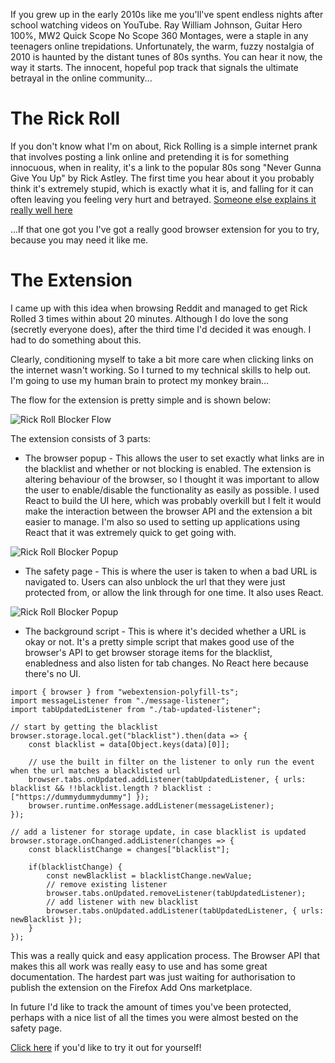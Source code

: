 If you grew up in the early 2010s like me you'll've spent endless nights after school watching videos on YouTube. Ray William Johnson, Guitar Hero 100%, MW2 Quick Scope No Scope 360 Montages, were a staple in any teenagers online trepidations. Unfortunately, the warm, fuzzy nostalgia of 2010 is haunted by the distant tunes of 80s synths. You can hear it now, the way it starts. The innocent, hopeful pop track that signals the ultimate betrayal in the online community...

# The Rick Roll

If you don't know what I'm on about, Rick Rolling is a simple internet prank that involves posting a link online and pretending it is for something innocuous, when in reality, it's a link to the popular 80s song "Never Gunna Give You Up" by Rick Astley. The first time you hear about it you probably think it's extremely stupid, which is exactly what it is, and falling for it can often leaving you feeling very hurt and betrayed. [Someone else explains it really well here](https://www.youtube.com/watch?v=dQw4w9WgXcQ)

...If that one got you I've got a really good browser extension for you to try, because you may need it like me.

# The Extension

I came up with this idea when browsing Reddit and managed to get Rick Rolled 3 times within about 20 minutes. Although I do love the song (secretly everyone does), after the third time I'd decided it was enough. I had to do something about this.

Clearly, conditioning myself to take a bit more care when clicking links on the internet wasn't working. So I turned to my technical skills to help out. I'm going to use my human brain to protect my monkey brain...

The flow for the extension is pretty simple and is shown below:

![Rick Roll Blocker Flow](https://joetm.space/assets/articleimages/rick_2.jpg)

The extension consists of 3 parts:

* The browser popup - This allows the user to set exactly what links are in the blacklist and whether or not blocking is enabled. The extension is altering behaviour of the browser, so I thought it was important to allow the user to enable/disable the functionality as easily as possible. I used React to build the UI here, which was probably overkill but I felt it would make the interaction between the browser API and the extension a bit easier to manage. I'm also so used to setting up applications using React that it was extremely quick to get going with.

![Rick Roll Blocker Popup](https://joetm.space/assets/articleimages/rick_3.png)

* The safety page - This is where the user is taken to when a bad URL is navigated to. Users can also unblock the url that they were just protected from, or allow the link through for one time. It also uses React.

![Rick Roll Blocker Popup](https://joetm.space/assets/articleimages/rick_4.png)

* The background script - This is where it's decided whether a URL is okay or not. It's a pretty simple script that makes good use of the browser's API to get browser storage items for the blacklist, enabledness and also listen for tab changes. No React here because there's no UI.

```
import { browser } from "webextension-polyfill-ts";
import messageListener from "./message-listener";
import tabUpdatedListener from "./tab-updated-listener";

// start by getting the blacklist
browser.storage.local.get("blacklist").then(data => {
    const blacklist = data[Object.keys(data)[0]];
    
    // use the built in filter on the listener to only run the event when the url matches a blacklisted url
    browser.tabs.onUpdated.addListener(tabUpdatedListener, { urls: blacklist && !!blacklist.length ? blacklist : ["https://dummydummydummy"] });
    browser.runtime.onMessage.addListener(messageListener);
});

// add a listener for storage update, in case blacklist is updated
browser.storage.onChanged.addListener(changes => {
    const blacklistChange = changes["blacklist"];

    if(blacklistChange) {
        const newBlacklist = blacklistChange.newValue;
        // remove existing listener 
        browser.tabs.onUpdated.removeListener(tabUpdatedListener);
        // add listener with new blacklist
        browser.tabs.onUpdated.addListener(tabUpdatedListener, { urls: newBlacklist });
    }
});
```

This was a really quick and easy application process. The Browser API that makes this all work was really easy to use and has some great documentation. The hardest part was just waiting for authorisation to publish the extension on the Firefox Add Ons marketplace.

In future I'd like to track the amount of times you've been protected, perhaps with a nice list of all the times you were almost bested on the safety page.

[Click here](https://addons.mozilla.org/en-GB/firefox/addon/rick-roll-blocker/) if you'd like to try it out for yourself!